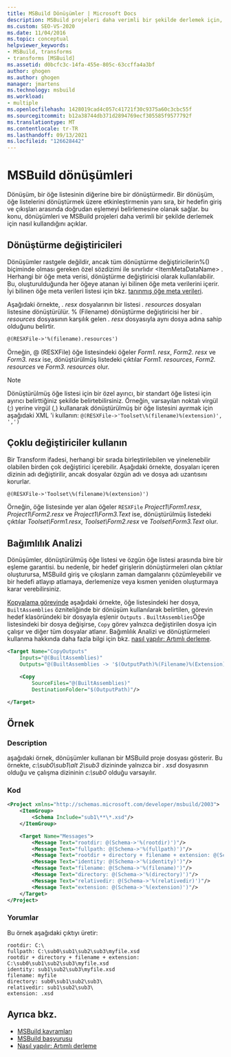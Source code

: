 ```yaml
---
title: MSBuild Dönüşümler | Microsoft Docs
description: MSBuild projeleri daha verimli bir şekilde derlemek için, bir öğe listesini diğerine dönüştürmeleri, bire bir dönüşümleri nasıl kullandığını öğrenin.
ms.custom: SEO-VS-2020
ms.date: 11/04/2016
ms.topic: conceptual
helpviewer_keywords:
- MSBuild, transforms
- transforms [MSBuild]
ms.assetid: d0bcfc3c-14fa-455e-805c-63ccffa4a3bf
author: ghogen
ms.author: ghogen
manager: jmartens
ms.technology: msbuild
ms.workload:
- multiple
ms.openlocfilehash: 1428019cad4c057c41721f30c9375a60c3cbc55f
ms.sourcegitcommit: b12a38744db371d2894769ecf305585f9577792f
ms.translationtype: MT
ms.contentlocale: tr-TR
ms.lasthandoff: 09/13/2021
ms.locfileid: "126628442"
---
```

# <a name="msbuild-transforms"></a>MSBuild dönüşümleri

Dönüşüm, bir öğe listesinin diğerine bire bir dönüştürmedir. Bir dönüşüm, öğe listelerini dönüştürmek üzere etkinleştirmenin yanı sıra, bir hedefin giriş ve çıkışları arasında doğrudan eşlemeyi belirlemesine olanak sağlar. bu konu, dönüşümleri ve MSBuild projeleri daha verimli bir şekilde derlemek için nasıl kullandığını açıklar.

## <a name="transform-modifiers"></a>Dönüştürme değiştiricileri

Dönüşümler rastgele değildir, ancak tüm dönüştürme değiştiricilerin%() biçiminde olması gereken özel sözdizimi ile sınırlıdır \<ItemMetaDataName> . Herhangi bir öğe meta verisi, dönüştürme değiştiricisi olarak kullanılabilir. Bu, oluşturulduğunda her öğeye atanan iyi bilinen öğe meta verilerini içerir. İyi bilinen öğe meta verileri listesi için bkz. [tanınmış öğe meta verileri](../msbuild/msbuild-well-known-item-metadata.md).

Aşağıdaki örnekte, *. resx* dosyalarının bir listesi *. resources* dosyaları listesine dönüştürülür. % (Filename) dönüştürme değiştiricisi her bir *. resources* dosyasının karşılık gelen *. resx* dosyasıyla aynı dosya adına sahip olduğunu belirtir.

```xml
@(RESXFile->'%(filename).resources')
```

Örneğin, @ (RESXFile) öğe listesindeki öğeler *Form1. resx*, *Form2. resx* ve *Form3. resx* ise, dönüştürülmüş listedeki çıktılar *Form1. resources*, *Form2. resources* ve *Form3. resources* olur.

> [!NOTE]
> Dönüştürülmüş öğe listesi için bir özel ayırıcı, bir standart öğe listesi için ayırıcı belirttiğiniz şekilde belirtebilirsiniz. Örneğin, varsayılan noktalı virgül (;) yerine virgül (,) kullanarak dönüştürülmüş bir öğe listesini ayırmak için aşağıdaki XML 'i kullanın: `@(RESXFile->'Toolset\%(filename)%(extension)', ',')`

## <a name="use-multiple-modifiers"></a>Çoklu değiştiriciler kullanın

 Bir Transform ifadesi, herhangi bir sırada birleştirilebilen ve yinelenebilir olabilen birden çok değiştirici içerebilir. Aşağıdaki örnekte, dosyaları içeren dizinin adı değiştirilir, ancak dosyalar özgün adı ve dosya adı uzantısını korurlar.

```xml
@(RESXFile->'Toolset\%(filename)%(extension)')
```

 Örneğin, öğe listesinde yer alan öğeler `RESXFile` *Project1\Form1.resx*, *Project1\Form2.resx* ve *Project1\Form3.Text* ise, dönüştürülmüş listedeki çıktılar *Toolset\Form1.resx*, *Toolset\Form2.resx* ve *Toolset\Form3.Text* olur.

## <a name="dependency-analysis"></a>Bağımlılık Analizi

 Dönüşümler, dönüştürülmüş öğe listesi ve özgün öğe listesi arasında bire bir eşleme garantisi. bu nedenle, bir hedef girişlerin dönüştürmeleri olan çıktılar oluşturursa, MSBuild giriş ve çıkışların zaman damgalarını çözümleyebilir ve bir hedefi atlayıp atlamaya, derlemenize veya kısmen yeniden oluşturmaya karar verebilirsiniz.

 [Kopyalama görevinde](../msbuild/copy-task.md) aşağıdaki örnekte, öğe listesindeki her dosya, `BuiltAssemblies` özniteliğinde bir dönüşüm kullanılarak belirtilen, görevin hedef klasöründeki bir dosyayla eşlenir `Outputs` . `BuiltAssemblies`Öğe listesindeki bir dosya değişirse, `Copy` görev yalnızca değiştirilen dosya için çalışır ve diğer tüm dosyalar atlanır. Bağımlılık Analizi ve dönüştürmeleri kullanma hakkında daha fazla bilgi için bkz. [nasıl yapılır: Artımlı derleme](../msbuild/how-to-build-incrementally.md).

```xml
<Target Name="CopyOutputs"
    Inputs="@(BuiltAssemblies)"
    Outputs="@(BuiltAssemblies -> '$(OutputPath)%(Filename)%(Extension)')">

    <Copy
        SourceFiles="@(BuiltAssemblies)"
        DestinationFolder="$(OutputPath)"/>

</Target>
```

## <a name="example"></a>Örnek

### <a name="description"></a>Description

 aşağıdaki örnek, dönüşümler kullanan bir MSBuild proje dosyası gösterir. Bu örnekte, *c:\sub0\sub1\alt 2\sub3* dizininde yalnızca bir *. xsd* dosyasının olduğu ve çalışma dizininin *c:\sub0* olduğu varsayılır.

### <a name="code"></a>Kod

```xml
<Project xmlns="http://schemas.microsoft.com/developer/msbuild/2003">
    <ItemGroup>
        <Schema Include="sub1\**\*.xsd"/>
    </ItemGroup>

    <Target Name="Messages">
        <Message Text="rootdir: @(Schema->'%(rootdir)')"/>
        <Message Text="fullpath: @(Schema->'%(fullpath)')"/>
        <Message Text="rootdir + directory + filename + extension: @(Schema->'%(rootdir)%(directory)%(filename)%(extension)')"/>
        <Message Text="identity: @(Schema->'%(identity)')"/>
        <Message Text="filename: @(Schema->'%(filename)')"/>
        <Message Text="directory: @(Schema->'%(directory)')"/>
        <Message Text="relativedir: @(Schema->'%(relativedir)')"/>
        <Message Text="extension: @(Schema->'%(extension)')"/>
    </Target>
</Project>
```

### <a name="comments"></a>Yorumlar

 Bu örnek aşağıdaki çıktıyı üretir:

```
rootdir: C:\
fullpath: C:\sub0\sub1\sub2\sub3\myfile.xsd
rootdir + directory + filename + extension: C:\sub0\sub1\sub2\sub3\myfile.xsd
identity: sub1\sub2\sub3\myfile.xsd
filename: myfile
directory: sub0\sub1\sub2\sub3\
relativedir: sub1\sub2\sub3\
extension: .xsd
```

## <a name="see-also"></a>Ayrıca bkz.

- [MSBuild kavramları](../msbuild/msbuild-concepts.md)
- [MSBuild başvurusu](../msbuild/msbuild-reference.md)
- [Nasıl yapılır: Artımlı derleme](../msbuild/how-to-build-incrementally.md)

